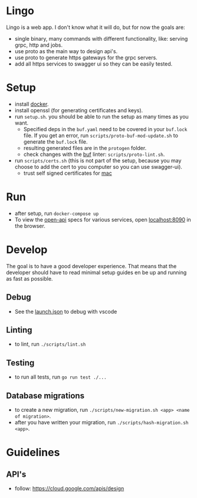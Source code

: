 # Lingo
Lingo is a web app. I don't know what it will do, but for now the goals are:
- single binary, many commands with different functionality, like: serving grpc, http and jobs.
- use proto as the main way to design api's.
- use proto to generate https gateways for the grpc servers.
- add all https services to swagger ui so they can be easily tested.

# Setup
- install [docker](https://docs.docker.com/get-docker/).
- install openssl (for generating certificates and keys).
- run `setup.sh`. you should be able to run the setup as many times as you want.
  - Specified deps in the `buf.yaml` need to be covered in your `buf.lock` file. If you get an error, run `scripts/proto-buf-mod-update.sh` to generate the `buf.lock` file.
  - resulting generated files are in the `protogen` folder.
  - check changes with the [buf](https://buf.build/) linter: `scripts/proto-lint.sh`.
- run `scripts/certs.sh` (this is not part of the setup, because you may choose to add the cert to you computer so you can use swagger-ui).
    - trust self signed certificates for [mac](https://tosbourn.com/getting-os-x-to-trust-self-signed-ssl-certificates/)

# Run
- after setup, run `docker-compose up`
- To view the [open-api](https://en.wikipedia.org/wiki/Open_API) specs for various services, open [localhost:8090](localhost:8090) in the browser.

# Develop
The goal is to have a good developer experience. That means that the developer should have to read minimal setup guides en be up and running as fast as possible.

## Debug
- See the [launch.json](.vscode/launch.json) to debug with vscode

## Linting
- to lint, run `./scripts/lint.sh`

## Testing
- to run all tests, run `go run test ./...`

## Database migrations
- to create a new migration, run `./scripts/new-migration.sh <app> <name of migration>`.
- after you have written your migration, run `./scripts/hash-migration.sh <app>`.

# Guidelines

## API's
- follow: https://cloud.google.com/apis/design
